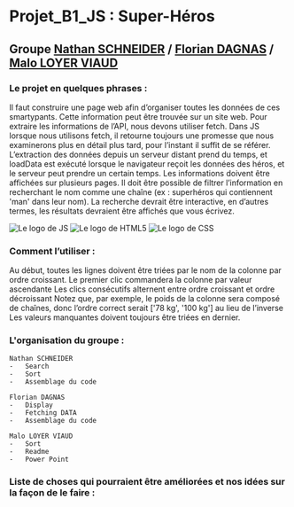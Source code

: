 # Projet_B1_JS : Super-Héros

## Groupe [Nathan SCHNEIDER](https://github.com/NatSch45) / [Florian DAGNAS](https://github.com/Flodagnas) / [Malo LOYER VIAUD](https://github.com/Amol44)

### **Le projet en quelques phrases :**
Il faut construire une page web afin d’organiser toutes les données de ces smartypants. Cette information peut être trouvée sur un site web.
Pour extraire les informations de l’API, nous devons utiliser fetch. Dans JS lorsque nous utilisons fetch, il retourne toujours une promesse que nous examinerons plus en détail plus tard, pour l’instant il suffit de se référer.
L’extraction des données depuis un serveur distant prend du temps, et loadData est exécuté lorsque le navigateur reçoit les données des héros, et le serveur peut prendre un certain temps.
Les informations doivent être affichées sur plusieurs pages.
Il doit être possible de filtrer l’information en recherchant le nom comme une chaîne (ex : superhéros qui contiennent 'man' dans leur nom).
La recherche devrait être interactive, en d’autres termes, les résultats devraient être affichés que vous écrivez.

![Le logo de JS](https://cdn.iconscout.com/icon/free/png-256/javascript-2752148-2284965.png "JAVA SCRIPT")
![Le logo de HTML5](https://cdn2.iconfinder.com/data/icons/social-icon-3/512/social_style_3_html5-512.png "HTML5")
![Le logo de CSS](https://cdn.pixabay.com/photo/2017/08/05/11/16/logo-2582747_960_720.png "CSS3")

### **Comment l’utiliser :**
Au début, toutes les lignes doivent être triées par le nom de la colonne par ordre croissant.
Le premier clic commandera la colonne par valeur ascendante
Les clics consécutifs alternent entre ordre croissant et ordre décroissant
Notez que, par exemple, le poids de la colonne sera composé de chaînes, donc l’ordre correct serait ['78 kg', '100 kg'] au lieu de l’inverse
Les valeurs manquantes doivent toujours être triées en dernier.

### **L'organisation du groupe :**
```
Nathan SCHNEIDER
- 	Search
-	Sort
-	Assemblage du code
```
```
Florian DAGNAS
-	Display
-	Fetching DATA
-	Assemblage du code
```
```
Malo LOYER VIAUD
-	Sort
-	Readme
-	Power Point
```

###  **Liste de choses qui pourraient être améliorées et nos idées sur la façon de le faire :**

